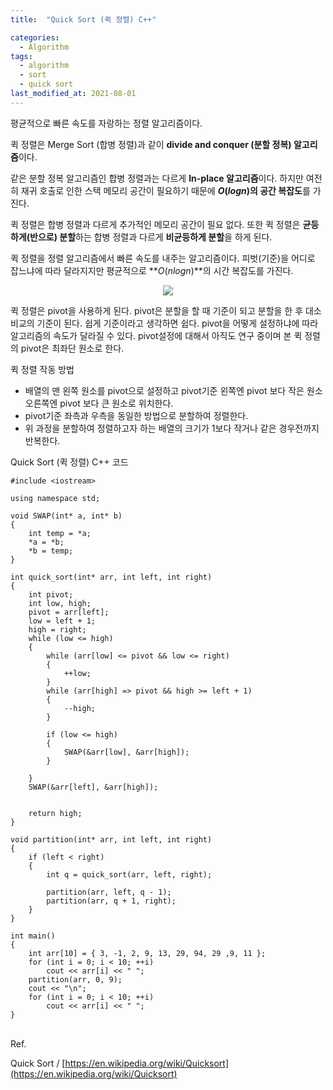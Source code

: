 ```yaml
---
title:  "Quick Sort (퀵 정렬) C++"

categories:
  - Algorithm
tags:
  - algorithm
  - sort
  - quick sort
last_modified_at: 2021-08-01
---
```


<script type="text/x-mathjax-config">MathJax.Hub.Config({ tex2jax: {inlineMath: [['$','$'], ['\\(','\\)']]} });</script><script src="https://cdnjs.cloudflare.com/ajax/libs/mathjax/2.7.5/latest.js?config=TeX-MML-AM_CHTML"></script>

평균적으로 빠른 속도를 자랑하는 정렬 알고리즘이다. 

퀵 정렬은 Merge Sort (합병 정렬)과 같이 **divide and conquer (분할 정복) 알고리즘**이다. 

같은 분할 정복 알고리즘인 합병 정렬과는 다르게 **In-place 알고리즘**이다. 하지만 여전히 재귀 호출로 인한 스택 메모리 공간이 필요하기 때문에 **$O$($logn$)의 공간 복잡도**를 가진다. 

퀵 정렬은 합병 정렬과 다르게 추가적인 메모리 공간이 필요 없다. 또한 퀵 정렬은 **균등하게(반으로) 분할**하는 합병 정렬과 다르게 **비균등하게 분할**을 하게 된다.  

퀵 정렬을 정렬 알고리즘에서 빠른 속도를 내주는 알고리즘이다. 피벗(기준)을 어디로 잡느냐에 따라 달라지지만 평균적으로 **$O$($nlogn$)**의 시간 복잡도를 가진다. 

<p align="center">
<img src="https://upload.wikimedia.org/wikipedia/commons/thumb/6/6a/Sorting_quicksort_anim.gif/220px-Sorting_quicksort_anim.gif">
</p>

퀵 정렬은 pivot을 사용하게 된다. pivot은 분할을 할 때 기준이 되고 분할을 한 후 대소 비교의 기준이 된다. 쉽게 기준이라고 생각하면 쉽다. pivot을 어떻게 설정하냐에 따라 알고리즘의 속도가 달라질 수 있다. pivot설정에 대해서 아직도 연구 중이며 본 퀵 정렬의 pivot은 최좌단 원소로 한다. 

퀵 정렬 작동 방법

-   배열의 맨 왼쪽 원소를 pivot으로 설정하고 pivot기준 왼쪽엔 pivot 보다 작은 원소 오른쪽엔 pivot 보다 큰 원소로 위치한다. 
-   pivot기준 좌측과 우측을 동일한 방법으로 분할하여 정렬한다. 
-   위 과정을 분할하여 정렬하고자 하는 배열의 크기가 1보다 작거나 같은 경우전까지 반복한다. 

Quick Sort (퀵 정렬) C++ 코드

```
#include <iostream>

using namespace std;

void SWAP(int* a, int* b)
{
	int temp = *a;
	*a = *b;
	*b = temp;
}

int quick_sort(int* arr, int left, int right)
{
	int pivot;
	int low, high;
	pivot = arr[left];
	low = left + 1;
	high = right;
	while (low <= high)
	{
		while (arr[low] <= pivot && low <= right)
		{
			++low;
		}
		while (arr[high] => pivot && high >= left + 1)
		{
			--high;
		}

		if (low <= high)
		{
			SWAP(&arr[low], &arr[high]);
		}

	}
	SWAP(&arr[left], &arr[high]);


	return high;
}

void partition(int* arr, int left, int right)
{
	if (left < right)
	{
		int q = quick_sort(arr, left, right);

		partition(arr, left, q - 1);
		partition(arr, q + 1, right);
	}
}

int main()
{
	int arr[10] = { 3, -1, 2, 9, 13, 29, 94, 29 ,9, 11 };
	for (int i = 0; i < 10; ++i)
		cout << arr[i] << "	";
	partition(arr, 0, 9);
	cout << "\n";
	for (int i = 0; i < 10; ++i)
		cout << arr[i] << "	";
}
```

<br/>
Ref.

Quick Sort / [https://en.wikipedia.org/wiki/Quicksort](https://en.wikipedia.org/wiki/Quicksort)